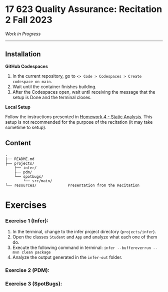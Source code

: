 # 17 623 Quality Assurance: Recitation 2 Fall 2023

*Work in Progress*

---

## Installation

**GitHub Codespaces**

1. In the current repository, go to `<> Code > Codespaces > Create codespace on main`. 
2. Wait until the container finishes building.
3. After the Codespaces open, wait until receiving the message that the setup is Done and the terminal closes.

**Local Setup**

Follow the instructions presented in [Homework 4 - Static Analysis](https://canvas.cmu.edu/courses/36250/assignments/614274). This setup is not recommended for the purpose of the recitation (it may take sometime to setup).


## Content
```
.
├── README.md
├── projects/
    ├── infer/
    ├── pdm/
    └── spotbugs/
        └── src/main/
└── resources/              Presentation from the Recitation
```

# Exercises

### Exercise 1 (Infer): 

1. In the terminal, change to the infer project directory (`projects/infer`).
2. Open the classes `Student` and `App` and analyze what each one of them do.
3. Execute the following command in terminal: `infer --bufferoverrun -- mvn clean package`
4. Analyze the output generated in the `infer-out` folder.



### Exercise 2 (PDM): 



### Exercise 3 (SpotBugs): 

